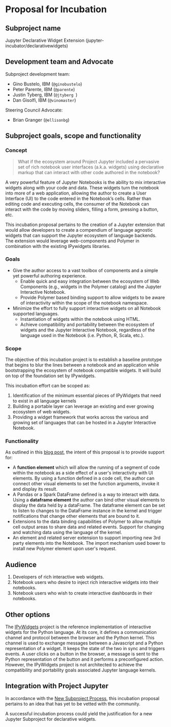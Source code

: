 # Proposal for Incubation

## Subproject name

Jupyter Declarative Widget Extension (jupyter-incubator/declarativewidgets)

## Development team and Advocate

Subproject development team:

* Gino Bustelo, IBM (`@ginobustelo`)
* Peter Parente, IBM (`@parente`)
* Justin Tyberg, IBM (`@jtyberg `)
* Dan Gisolfi, IBM (`@vinomaster`)

Steering Council Advocate:

* Brian Granger (`@ellisonbg`)

## Subproject goals, scope and functionality

### Concept 

>What if the ecosystem around Project Jupyter included a pervasive set of rich notebook user interfaces (a.k.a. widgets) using declarative markup that can interact with other code authored in the notebook? 

A very powerful feature of Jupyter Notebooks is the ability to mix interactive widgets along with your code and data. These widgets turn the notebook into more of a web application, allowing the author to create a User Interface (UI) to the code entered in the Notebook’s cells. Rather than editing code and executing cells, the consumer of the Notebook can interact with the code by moving sliders, filling a form, pressing a button, etc.

This incubation proposal pertains to the creation of a Jupyter extension that would allow developers to create a compendium of language agnostic widgets that can support the Jupyter ecosystem of language backends. The extension would leverage web-components and Polymer in combination with the existing IPywidgets libraries.

### Goals
* Give the author access to a vast toolbox of components and a simple yet powerful authoring experience.
	* Enable quick and easy integration between the  ecosystem of Web Components (e.g., widgets in the Polymer catalog) and the Jupyter Interactive Notebook.
	* Provide Polymer based binding support to allow widgets to be aware of interactivity within the scope of the notebook namespace. 
* Minimize the effort to fully support interactive widgets on all Notebook supported languages. 
	* Instantiation of widgets within the notebook using HTML. 
	* Achieve compatibility and portability between the ecosystem of widgets and the Jupyter Interactive Notebook, regardless of the language used in the Notebook (i.e. Python, R, Scala, etc.).  

### Scope
The objective of this incubation project is to establish a baseline prototype that begins to blur the lines between a notebook and an application while bootstrapping the ecosystem of notebook compatible widgets. It will build on top of the foundation set by IPywidgets.

This incubation effort can be scoped as:

1. Identification of the minimum essential pieces of IPyWidgets that need to exist in all language kernels
2. Building a portable layer can leverage an existing and ever growing ecosystem of web widgets.
3. Providing a widget framework that works across the various and growing set of languages that can be hosted in a Jupyter Interactive Notebook. 

### Functionality

As outlined in this [blog post](http://blog.ibmjstart.net/2015/08/21/declarative-widget-system-for-jupyter-notebooks/), the intent of this proposal is to provide support for:

* A **function element** which will allow the running of a segment of code within the notebook as a side effect of a user's interactivity with UI elements. By using a function defined in a code cell, the author can connect other visual elements to set the function arguments, invoke it and display its result.
* A Pandas or a Spark DataFrame defined is a way to interact with data. Using a **dataframe element** the author can bind other visual elements to display the data held by a dataFrame. The dataframe element can be set to listen to changes to the DataFrame instance in the kernel and trigger notifications that change other elements that are bound to it.
* Extensions to the data binding capabilities of Polymer to allow multiple cell output areas to share data and related events. Support for changing and watching data using the language of the kernel.
* An element and related server extension to support importing new 3rd party elements into the Notebook. The import mechanism used bower to install new Polymer element upon user's request.
 
## Audience

1. Developers of rich interactive web widgets.
2. Notebook users who desire to inject rich interactive widgets into their notebooks.
3. Notebook users who wish to create interactive dashboards in their notebooks.

## Other options
The [IPyWidgets](https://github.com/ipython/ipywidgets) project is the reference implementation of interactive widgets for the Python language. At its core, it defines a communication channel and protocol between the browser and the Python kernel. This channel is used to exchange messages between a Javascript and a Python representation of a widget. It keeps the state of the two in sync and triggers events. A user clicks on a button in the browser, a message is sent to the Python representation of the button and it performs a preconfigured action. However, the IPyWidgets project is not architected to achieve the compatibility and portability goals associated Jupyter language kernels.

## Integration with Project Jupyter
In accordance with the [New Subproject Process](https://github.com/jupyter/governance/blob/master/newsubprojects.md#incubation-of-subprojects), this incubation proposal pertains to an idea that has yet to be vetted with the community. 

A successful incubation process could yield the justification for a new Jupyter Subproject for declarative widgets.
